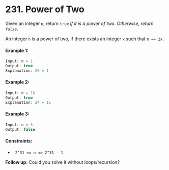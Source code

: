 # 231. Power of Two

Given an integer `n`, return `true` _if it is a power of two. Otherwise, return `false`_.

An integer `n` is a power of two, if there exists an integer `x` such that `n == 2x`.

#### Example 1:
```js
Input: n = 1
Output: true
Explanation: 20 = 1
```

#### Example 2:
```js
Input: n = 16
Output: true
Explanation: 24 = 16
```

#### Example 3:
```js
Input: n = 3
Output: false
```

#### Constraints:
- `-2^31 <= n <= 2^31 - 1`

**Follow up:** Could you solve it without loops/recursion?